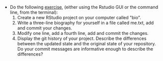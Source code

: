 - Do the following [exercise](https://swcarpentry.github.io/git-novice/04-changes/index.html#bio-repository), (either using the Rstudio GUI or the command line, from the terminal):
    1. Create a new RStudio project on your computer called "bio".
    1. Write a three-line biography for yourself in a file called me.txt, add and commit your changes.
    1. Modify one line, add a fourth line, add and commit the changes.
    1. Display the git history of your project. Describe the differences between the updated state and the original state of your repository. Do your commit messages are informative enough to describe the differences?

